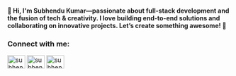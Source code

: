#### 👋 Hi, I'm Subhendu Kumar—passionate about full-stack development and the fusion of tech & creativity. I love building end-to-end solutions and collaborating on innovative projects. Let’s create something awesome! 🚀

<h3 align="left">Connect with me:</h3>
<p align="left">
<a href="https://twitter.com/subhendu_330" target="blank"><img align="center" src="https://raw.githubusercontent.com/rahuldkjain/github-profile-readme-generator/master/src/images/icons/Social/twitter.svg" alt="subhendu_330" height="30" width="40" /></a>
<a href="https://linkedin.com/in/subhendu-kumar-dutta" target="blank"><img align="center" src="https://raw.githubusercontent.com/rahuldkjain/github-profile-readme-generator/master/src/images/icons/Social/linked-in-alt.svg" alt="subhendu-kumar-dutta" height="30" width="40" /></a>
<a href="https://github.com/Subhendu-Kumar" target="blank"><img align="center" src="https://raw.githubusercontent.com/rahuldkjain/github-profile-readme-generator/master/src/images/icons/Social/github.svg" alt="subhendu-kumar-dutta" height="30" width="40" /></a>
</p>
